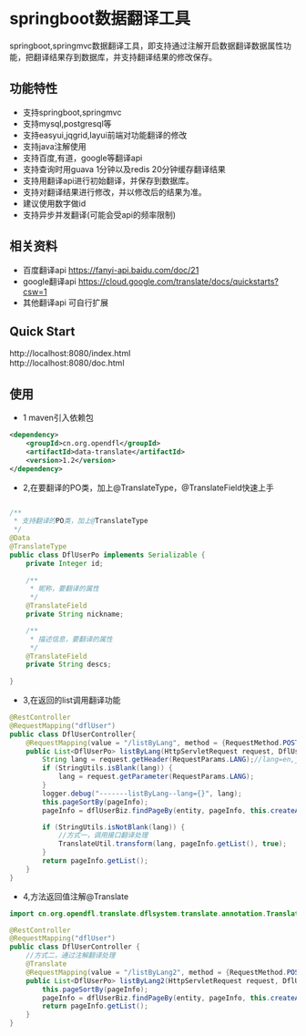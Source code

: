 # springboot数据翻译工具
springboot,springmvc数据翻译工具，即支持通过注解开启数据翻译数据属性功能，把翻译结果存到数据库，并支持翻译结果的修改保存。

## 功能特性
* 支持springboot,springmvc
* 支持mysql,postgresql等
* 支持easyui,jqgrid,layui前端对功能翻译的修改
* 支持java注解使用
* 支持百度,有道，google等翻译api
* 支持查询时用guava 1分钟以及redis 20分钟缓存翻译结果
* 支持用翻译api进行初始翻译，并保存到数据库。
* 支持对翻译结果进行修改，并以修改后的结果为准。
* 建议使用数字做id
* 支持异步并发翻译(可能会受api的频率限制)

## 相关资料
* 百度翻译api https://fanyi-api.baidu.com/doc/21
* google翻译api https://cloud.google.com/translate/docs/quickstarts?csw=1
* 其他翻译api 可自行扩展

## Quick Start
http://localhost:8080/index.html  
http://localhost:8080/doc.html

## 使用
* 1 maven引入依赖包
```xml
<dependency>
    <groupId>cn.org.opendfl</groupId>
    <artifactId>data-translate</artifactId>
    <version>1.2</version>
</dependency>
```
* 2,在要翻译的PO类，加上@TranslateType，@TranslateField快速上手
```java

/**
 * 支持翻译的PO类，加上@TranslateType
 */
@Data
@TranslateType
public class DflUserPo implements Serializable {
    private Integer id;
    
    /**
     * 昵称，要翻译的属性
     */
    @TranslateField
    private String nickname;

    /**
     * 描述信息，要翻译的属性
     */
    @TranslateField
    private String descs;
    
}
```
* 3,在返回的list调用翻译功能
```java
@RestController
@RequestMapping("dflUser")
public class DflUserController{
    @RequestMapping(value = "/listByLang", method = {RequestMethod.POST, RequestMethod.GET})
    public List<DflUserPo> listByLang(HttpServletRequest request, DflUserPo entity, MyPageInfo<DflUserPo> pageInfo) {
        String lang = request.getHeader(RequestParams.LANG);//lang=en,jp等，主语言zh不翻译
        if (StringUtils.isBlank(lang)) {
            lang = request.getParameter(RequestParams.LANG);
        }
        logger.debug("-------listByLang--lang={}", lang);
        this.pageSortBy(pageInfo);
        pageInfo = dflUserBiz.findPageBy(entity, pageInfo, this.createAllParams(request));

        if (StringUtils.isNotBlank(lang)) {
            //方式一，调用接口翻译处理
            TranslateUtil.transform(lang, pageInfo.getList(), true);
        }
        return pageInfo.getList();
    }
}
```
* 4,方法返回值注解@Translate

```java
import cn.org.opendfl.translate.dflsystem.translate.annotation.Translate;

@RestController
@RequestMapping("dflUser")
public class DflUserController {
    //方式二，通过注解翻译处理
    @Translate
    @RequestMapping(value = "/listByLang2", method = {RequestMethod.POST, RequestMethod.GET})
    public List<DflUserPo> listByLang2(HttpServletRequest request, DflUserPo entity, MyPageInfo<DflUserPo> pageInfo) {
        this.pageSortBy(pageInfo);
        pageInfo = dflUserBiz.findPageBy(entity, pageInfo, this.createAllParams(request));
        return pageInfo.getList();
    }
}
```